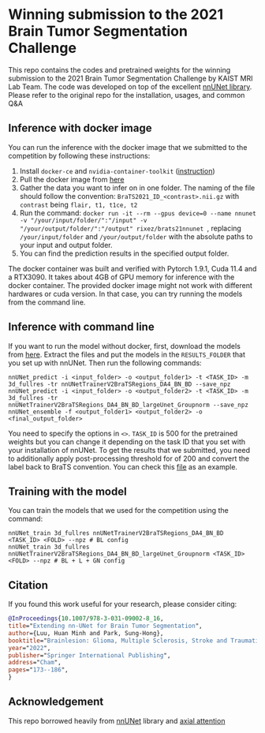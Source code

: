 # Winning submission to the 2021 Brain Tumor Segmentation Challenge

This repo contains the codes and pretrained weights for the winning submission to the 2021 Brain Tumor Segmentation Challenge by KAIST MRI Lab Team.
The code was developed on top of the excellent [nnUNet library](https://github.com/MIC-DKFZ/nnUNet). Please refer to the original repo for the installation, usages, and common Q&A

## Inference with docker image
You can run the inference with the docker image that we submitted to the competition by following these instructions:

1. Install `docker-ce` and `nvidia-container-toolkit` ([instruction](https://docs.nvidia.com/datacenter/cloud-native/container-toolkit/install-guide.html))
2. Pull the docker image from [here](https://hub.docker.com/r/rixez/brats21nnunet)
3. Gather the data you want to infer on in one folder. The naming of the file should follow the convention: `BraTS2021_ID_<contrast>.nii.gz` with `contrast` being `flair, t1, t1ce, t2`
4. Run the command: ```docker run -it --rm --gpus device=0 --name nnunet -v "/your/input/folder/":"/input" -v "/your/output/folder/":"/output" rixez/brats21nnunet ```, replacing `/your/input/folder` and `/your/output/folder` with the absolute paths to your input and output folder.
5. You can find the prediction results in the specified output folder.

The docker container was built and verified with Pytorch 1.9.1, Cuda 11.4 and a RTX3090. It takes about 4GB of GPU memory for inference with the docker container. The provided docker image might not work with different hardwares or cuda version. In that case, you can try running the models from the command line.

## Inference with command line
If you want to run the model without docker, first, download the models from [here](https://drive.google.com/file/d/1yWgD1JlEocXRWVMAYOa7YKtQLEhDjhIx/view?usp=sharing). Extract the files and put the models in the `RESULTS_FOLDER` that you set up with nnUNet.
Then run the following commands:
```
nnUNet_predict -i <input_folder> -o <output_folder1> -t <TASK_ID> -m 3d_fullres -tr nnUNetTrainerV2BraTSRegions_DA4_BN_BD --save_npz
nnUNet_predict -i <input_folder> -o <output_folder2> -t <TASK_ID> -m 3d_fullres -tr nnUNetTrainerV2BraTSRegions_DA4_BN_BD_largeUnet_Groupnorm --save_npz
nnUNet_ensemble -f <output_folder1> <output_folder2> -o <final_output_folder>
```
You need to specify the options in `<>`. `TASK_ID` is 500 for the pretrained weights but you can change it depending on the task ID that you set with your installation of nnUNet. To get the results that we submitted, you need to additionally apply post-processing threshold for of 200 and convert the label back to BraTS convention. You can check this [file](nnunet/dataset_conversion/Task500_BraTS_2021.py) as an example.

## Training with the model
You can train the models that we used for the competition using the command:
```
nnUNet_train 3d_fullres nnUNetTrainerV2BraTSRegions_DA4_BN_BD <TASK_ID> <FOLD> --npz # BL config
nnUNet_train 3d_fullres nnUNetTrainerV2BraTSRegions_DA4_BN_BD_largeUnet_Groupnorm <TASK_ID> <FOLD> --npz # BL + L + GN config
```

## Citation
If you found this work useful for your research, please consider citing:
```bibtex
@InProceedings{10.1007/978-3-031-09002-8_16,
title="Extending nn-UNet for Brain Tumor Segmentation",
author={Luu, Huan Minh and Park, Sung-Hong},
booktitle="Brainlesion: Glioma, Multiple Sclerosis, Stroke and Traumatic Brain Injuries",
year="2022",
publisher="Springer International Publishing",
address="Cham",
pages="173--186",
}
```

## Acknowledgement
This repo borrowed heavily from [nnUNet](https://github.com/MIC-DKFZ/nnUNet) library and [axial attention](https://github.com/lucidrains/axial-attention)

